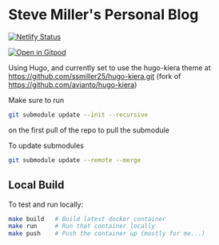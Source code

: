 # Steve Miller's Personal Blog

[![Netlify Status](https://api.netlify.com/api/v1/badges/4dee8665-200d-43f2-8d9e-c1749b1e82ad/deploy-status)](https://app.netlify.com/sites/r15cookieblog/deploys)

[![Open in Gitpod](https://gitpod.io/button/open-in-gitpod.svg)](https://gitpod.io/from-referrer/)

Using Hugo, and currently set to use the hugo-kiera theme at https://github.com/ssmiller25/hugo-kiera.git (fork of https://github.com/avianto/hugo-kiera)
 

Make sure to run
```sh
git submodule update --init --recursive
```
on the first pull of the repo to pull the submodule

To update submodules

```sh
git submodule update --remote --merge
```

## Local Build

To test and run locally:

```sh
make build   # Build latest docker container
make run     # Run that container locally
make push    # Push the container up (mostly for me...)
```